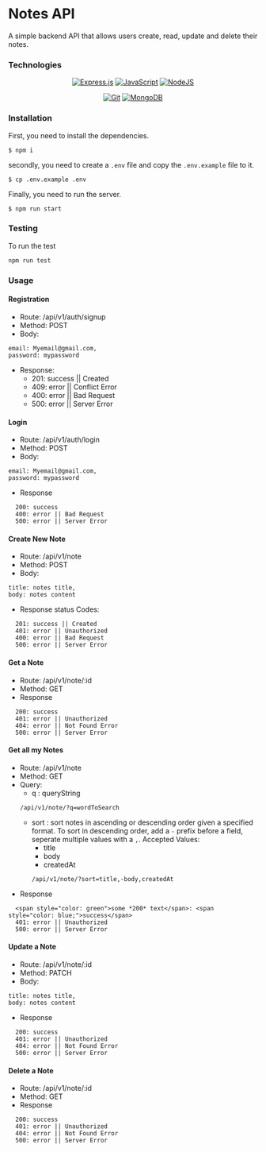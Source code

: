 # Notes API

A simple backend API that allows users create, read, update and delete their notes.



### Technologies

<div align="center">

  <a href="">![Express.js](https://img.shields.io/badge/express.js-%23404d59.svg?style=for-the-badge&logo=express&logoColor=%2361DAFB)</a>
  <a href="">![JavaScript](https://img.shields.io/badge/javascript-%23323330.svg?style=for-the-badge&logo=javascript&logoColor=%23F7DF1E)</a>
  <a href="">![NodeJS](https://img.shields.io/badge/node.js-6DA55F?style=for-the-badge&logo=node.js&logoColor=white)</a>
  
  
</div>
<div align="center">

  <a href="">![Git](https://img.shields.io/badge/git-%23F05033.svg?style=for-the-badge&logo=git&logoColor=white)</a>
  <a href="">![MongoDB](https://img.shields.io/badge/MongoDB-%234ea94b.svg?style=for-the-badge&logo=mongodb&logoColor=white)</a>

</div>


### Installation
First, you need to install the dependencies.
```
$ npm i 
```
secondly, you need to create a `.env` file and copy the `.env.example` file to it.
```
$ cp .env.example .env 
```
Finally, you need to run the server.
```
$ npm run start
```


### Testing
To run the test
```
npm run test
```

### Usage


#### Registration

* Route: /api/v1/auth/signup
* Method: POST
* Body:
```
email: Myemail@gmail.com,
password: mypassword

```
* Response:
  * 201: success || Created
  * 409: error || Conflict Error
  * 400: error || Bad Request
  * 500: error || Server Error

#### Login
* Route: /api/v1/auth/login
* Method: POST
* Body: 
```
email: Myemail@gmail.com,
password: mypassword

```
* Response
```
  200: success
  400: error || Bad Request
  500: error || Server Error
```

#### Create New Note
* Route: /api/v1/note
* Method: POST
* Body: 
```
title: notes title,
body: notes content
```
* Response status Codes: 
```
  201: success || Created
  401: error || Unauthorized
  400: error || Bad Request
  500: error || Server Error
```

#### Get a Note
* Route: /api/v1/note/:id
* Method: GET
* Response
```
  200: success 
  401: error || Unauthorized
  404: error || Not Found Error
  500: error || Server Error
```

#### Get all my Notes
* Route: /api/v1/note
* Method: GET
* Query: 
  * q : queryString 
  ```
  /api/v1/note/?q=wordToSearch
  ```
  * sort : sort notes in ascending or descending order given a specified format. To sort in descending order, add a `-` prefix before a field, seperate multiple values with a `,`.
  Accepted Values:
    * title
    * body
    * createdAt
    ```
    /api/v1/note/?sort=title,-body,createdAt
    ```
* Response
```
  <span style="color: green">some *200* text</span>: <span style="color: blue;">success</span>
  401: error || Unauthorized
  500: error || Server Error
```

#### Update a Note
* Route: /api/v1/note/:id
* Method: PATCH
* Body: 
```
title: notes title,
body: notes content
```
* Response
```
  200: success 
  401: error || Unauthorized
  404: error || Not Found Error
  500: error || Server Error
```

#### Delete a Note
* Route: /api/v1/note/:id
* Method: GET
* Response
```
  200: success 
  401: error || Unauthorized
  404: error || Not Found Error
  500: error || Server Error
```